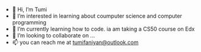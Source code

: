 - 👋 Hi, I’m Tumi
- 👀 I’m interested in learning about coumputer science and computer programming
- 🌱 I’m currently learning how to code. ia am taking a CS50 course on Edx
- 💞️ I’m looking to collaborate on ...
- 📫 you can reach me at tumifaniyan@outlook.com

<!---
tumifaniyan/tumifaniyan is a ✨ special ✨ repository because its `README.md` (this file) appears on your GitHub profile.
You can click the Preview link to take a look at your changes.
--->
